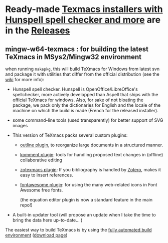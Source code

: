 # Ready-made [Texmacs installers with Hunspell spell checker and more](https://github.com/slowphil/mingw-w64-texmacs/releases) are in the [Releases](https://github.com/slowphil/mingw-w64-texmacs/releases)

## mingw-w64-texmacs : for building the latest TeXmacs in MSys2/Mingw32 environment

when running `makepkg`, this will build TeXmacs for Windows from latest svn and package it with utilities that differ from the official distribution (see the [wiki](https://github.com/slowphil/mingw-w64-texmacs/wiki) for more info): 

- Hunspell spell checker. Hunspell is OpenOffice/LibreOffice's spellchecker, more actively developped than Aspell that ships with the official TeXmacs for windows. Also, for sake of not bloating the package, we pack only the dictionaries for English and the locale of the machine on which the build is made (French for the released installer).

- some command-line tools (used transparently) for better support of SVG images 

- This version of TeXmacs packs several custom plugins:
  - [outline plugin](https://github.com/texmacs/tm-forge/tree/main/miscellanea/outline), to reorganize large documents in a structured manner.
  - [komment plugin](https://github.com/texmacs/tm-forge/tree/main/miscellanea/komments): tools for handling proposed text changes in (offline) collaborative editing
  - [zotexmacs plugin](https://github.com/slowphil/zotexmacs): If you bibliography is handled by [Zotero](https://www.zotero.org/), makes it easy to insert references.
  - [fontawesome plugin](https://github.com/texmacs/tm-forge/tree/main/miscellanea/fontawesome): for using the many web-related icons in Font Awesome free fonts.    
      
    (the equation editor plugin is now a standard feature in the main repo!) 

- A built-in updater tool (will propose an update when I take the time to bring the data here up-to-date... )

The easiest way to build TeXmacs is by using the [fully automated build environment](https://github.com/slowphil/texmacs-win-builder) ([download page](https://github.com/slowphil/texmacs-win-builder/releases/latest))



